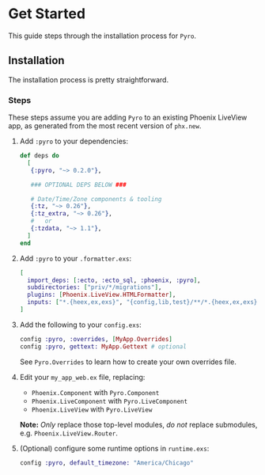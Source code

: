 # Get Started

This guide steps through the installation process for `Pyro`.

## Installation

The installation process is pretty straightforward.

### Steps

These steps assume you are adding `Pyro` to an existing Phoenix LiveView app, as generated from the most recent version of `phx.new`.

1. Add `:pyro` to your dependencies:

   ```elixir
   def deps do
     [
      {:pyro, "~> 0.2.0"},

      ### OPTIONAL DEPS BELOW ###

      # Date/Time/Zone components & tooling
      {:tz, "~> 0.26"},
      {:tz_extra, "~> 0.26"},
      #   or
      {:tzdata, "~> 1.1"},
     ]
   end
   ```

2. Add `:pyro` to your `.formatter.exs`:

   ```elixir
   [
     import_deps: [:ecto, :ecto_sql, :phoenix, :pyro],
     subdirectories: ["priv/*/migrations"],
     plugins: [Phoenix.LiveView.HTMLFormatter],
     inputs: ["*.{heex,ex,exs}", "{config,lib,test}/**/*.{heex,ex,exs}", "priv/*/seeds.exs"]
   ]
   ```

3. Add the following to your `config.exs`:

   ```elixir
   config :pyro, :overrides, [MyApp.Overrides]
   config :pyro, gettext: MyApp.Gettext # optional
   ```

   See `Pyro.Overrides` to learn how to create your own overrides file.

4. Edit your `my_app_web.ex` file, replacing:

   - `Phoenix.Component` with `Pyro.Component`
   - `Phoenix.LiveComponent` with `Pyro.LiveComponent`
   - `Phoenix.LiveView` with `Pyro.LiveView`

   **Note:** _Only_ replace those top-level modules, _do not_ replace submodules, e.g. `Phoenix.LiveView.Router`.

5. (Optional) configure some runtime options in `runtime.exs`:

   ```elixir
   config :pyro, default_timezone: "America/Chicago"
   ```
